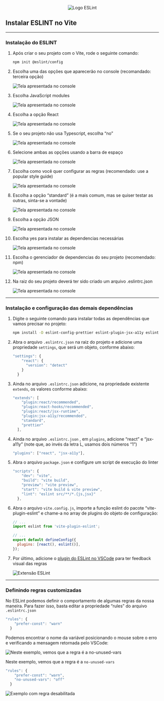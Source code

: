 <center>
    <img alt="Logo ESLint" title="ESLint" src="./assets/eslint/eslint-logo.png" />
</center>

## Instalar ESLINT no Vite

---

### Instalação do ESLINT

1. Após criar o seu projeto com o Vite, rode o seguinte comando:

   ```bash
   npm init @eslint/config
   ```

2. Escolha uma das opções que aparecerão no console (recomandado: terceira opção)

   ![Tela apresentada no console](./assets/eslint/image-1.png)

3. Escolha JavaScript modules

   ![Tela apresentada no console](./assets/eslint/image-2.png)

4. Escolha a opção React

   ![Tela apresentada no console](./assets/eslint/image-3.png)

5. Se o seu projeto não usa Typescript, escolha “no”

   ![Tela apresentada no console](./assets/eslint/image-4.png)

6. Selecione ambas as opções usando a barra de espaço

   ![Tela apresentada no console](./assets/eslint/image-5.png)

7. Escolha como você quer configurar as regras (recomendado: use a popular style guide)

   ![Tela apresentada no console](./assets/eslint/image-6.png)

8. Escolha a opção “standard” (é a mais comum, mas se quiser testar as outras, sinta-se a vontade)

   ![Tela apresentada no console](./assets/eslint/image-7.png)

9. Escolha a opção JSON

   ![Tela apresentada no console](./assets/eslint/image-8.png)

10. Escolha yes para instalar as dependencias necessárias

    ![Tela apresentada no console](./assets/eslint/image-9.png)

11. Escolha o gerenciador de dependencias do seu projeto (recomendado: npm)

    ![Tela apresentada no console](./assets/eslint/image-10.png)

12. Na raiz do seu projeto deverá ter sido criado um arquivo .eslintrc.json

    ![Tela apresentada no console](./assets/eslint/image-11.png)

---

### Instalação e configuração das demais dependências

1. Digite o seguinte comando para instalar todas as dependências que vamos precisar no projeto:

   ```bash
   npm install -D eslint-config-prettier eslint-plugin-jsx-a11y eslint-plugin-react-hooks vite-plugin-eslint
   ```

2. Abra o arquivo `.eslintrc.json` na raiz do projeto e adicione uma propriedade `settings`, que será um objeto, conforme abaixo:

   ```jsx
   "settings": {
       "react": {
         "version": "detect"
       }
     }
   ```

3. Ainda no arquivo `.eslintrc.json` adicione, na propriedade existente `extends`, os valores conforme abaixo:

   ```jsx
   "extends": [
       "plugin:react/recommended",
       "plugin:react-hooks/recommended",
       "plugin:react/jsx-runtime",
       "plugin:jsx-a11y/recommended",
       "standard",
       "prettier"
     ],
   ```

4. Ainda no arquivo `.eslintrc.json` , em `plugins`, adicione “react” e “jsx-a11y” (note que, ao invés da letra L, usamos dois números “1”)

   ```jsx
   "plugins": ["react", "jsx-a11y"],
   ```

5. Abra o arquivo `package.json` e configure um script de execução do linter

   ```jsx
   "scripts": {
       "dev": "vite",
       "build": "vite build",
       "preview": "vite preview",
       "start": "vite build & vite preview",
       "lint": "eslint src/**/*.{js,jsx}"
     },
   ```

6. Abra o arquivo `vite.config.js`, importe a função eslint do pacote “vite-plugin-eslint” e chame-a no array de plugins do objeto de configuração:

   ```jsx
   // ...
   import eslint from 'vite-plugin-eslint';

   // ...
   export default defineConfig({
     plugins: [react(), eslint()],
   });
   ```

7. Por último, adicione o [plugin do ESLint no VSCode](https://marketplace.visualstudio.com/items?itemName=dbaeumer.vscode-eslint) para ter feedback visual das regras

   ![Extensão ESLint](assets/eslint/image-12.png)

---

### Definindo regras customizadas

No ESLint podemos definir o comportamento de algumas regras da nossa maneira. Para fazer isso, basta editar a propriedade “rules” do arquivo `.eslintrc.json`

```jsx
"rules": {
    "prefer-const": "warn"
  }
```

Podemos encontrar o nome da variável posicionando o mouse sobre o erro e verificando a mensagem retornada pelo VSCode:

![Neste exemplo, vemos que a regra é a `no-unused-vars`](./assets/eslint/image-13.png)

Neste exemplo, vemos que a regra é a `no-unused-vars`

```jsx
"rules": {
    "prefer-const": "warn",
    "no-unused-vars": "off"
  }
```

![Exemplo com regra desabilitada](assets/eslint/image-14.png)
